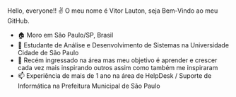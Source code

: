 Hello, everyone!! ✌️
O meu nome é Vitor Lauton, seja Bem-Vindo ao meu GitHub.
- 🏠 Moro em São Paulo/SP, Brasil
- 🌱 Estudante de Análise e Desenvolvimento de Sistemas na Universidade Cidade de São Paulo
- 💞️ Recém ingressado na área mas meu objetivo é aprender e crescer cada vez mais inspirando outros assim como também me inspiraram
- 📫 Experiência de mais de 1 ano na área de HelpDesk / Suporte de Informática na Prefeitura Municipal de São Paulo
